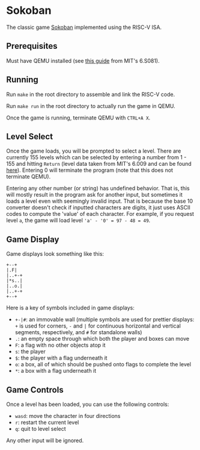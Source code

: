 # Sokoban

The classic game [Sokoban](https://en.wikipedia.org/wiki/Sokoban) implemented using the RISC-V ISA.

## Prerequisites
Must have QEMU installed (see [this guide](https://pdos.csail.mit.edu/6.S081/2021/tools.html) from MIT's 6.S081).

## Running
Run `make` in the root directory to assemble and link the RISC-V code. 

Run `make run` in the root directory to actually run the game in QEMU. 

Once the game is running, terminate QEMU with `CTRL+A X`.

## Level Select
Once the game loads, you will be prompted to select a level. There are currently 155 levels which can be selected by entering a number from 1 - 155 and hitting `Return` (level data taken from MIT's 6.009 and can be found [here](https://py.mit.edu/spring22/labs/lab02)). Entering 0 will terminate the program (note that this does not terminate QEMU). 

Entering any other number (or string) has undefined behavior. That is, this will mostly result in the program ask for another input, but sometimes it loads a level even with seemingly invalid input. That is because the base 10 converter doesn't check if inputted characters are digits, it just uses ASCII codes to compute the 'value' of each character. For example, if you request level `a`, the game will load level `'a' - '0' = 97 - 48 = 49`.

## Game Display

Game displays look something like this:

```
+--+
|.F|
|..+-+
|*s..|
|..o.|
|..+-+
+--+ 
```

Here is a key of symbols included in game displays:
- `+-|#`: an immovable wall (multiple symbols are used for prettier displays: `+` is used for corners, `-` and `|` for continuous horizontal and vertical segments, respectively, and `#` for standalone walls)
- `.`: an empty space through which both the player and boxes can move
- `F`: a flag with no other objects atop it
- `s`: the player
- `$`: the player with a flag underneath it
- `o`: a box, all of which should be pushed onto flags to complete the level
- `*`: a box with a flag underneath it

## Game Controls

Once a level has been loaded, you can use the following controls:
- `wasd`: move the character in four directions
- `r`: restart the current level
- `q`: quit to level select

Any other input will be ignored.
